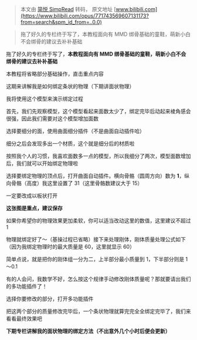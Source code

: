> 本文由 [简悦 SimpRead](http://ksria.com/simpread/) 转码， 原文地址 [www.bilibili.com](https://www.bilibili.com/opus/771743569607131173?from=search&spm_id_from=..0.0)

> 拖了好久的专栏终于写了，本教程面向有 MMD 绑骨基础的童鞋，萌新小白不会绑骨的建议去补补基础

拖了好久的专栏终于写了，**本教程面向有 MMD 绑骨基础的童鞋，萌新小白不会绑骨的建议去补补基础**

本教程将省略部分基础操作，直击重点内容

这期来讲解我是如何绑定条状的物理（下期讲面状物理）

我将使用这个模型来演示绑定过程

首先，我们先观察模型，这个模型看起来面数太少了，绑定完毕后动起来棱角感会很强，因此我们需要对这个模型增加面数

选择要细分的面，使用曲面细分插件（不是曲面自动插件哈）

细分之后会发现多出一个材质，这个就是细分后的材质啦

按照我个人的习惯，我喜欢面数多一点的模型，所以我细分了两次，模型面数增加后，我们就可以开始绑定物理啦

选择要绑定物理的顶点后，打开曲面自动插件。横向骨骼（圆周方向）数为 **1**，纵向骨骼（高度）我这里设置了 31（这里骨骼数建议大于 15）

一定要改成以板状打开

**这张图是重点，建议保存**

如果你希望你的物理效果更加柔软，你可以适当改动这里的数值，这里建议不超过 1

物理就绑定好了～（基操过程已省略）接下来处理刚体，刚体质量处理公式如下（因为我绑定物理时的最大质量是 60，这里就显示 60）

简单点说，就是把你的刚体组一分为二，上半部分最小质量到 1，下半部分则是 1～0.1

有的人会问，我数学不好，怎么按这个规律手动修改刚体质量呢？那就要请出我们的多功能插件了！

选择你要修改的部分，打开多功能插件

把这两个部分的质量修改完毕后，一个条状物理就算完完全全绑定完毕了，我们来看看最终效果吧

**下期专栏讲解我的面状物理的绑定方法（****不出意外几个小时后便会更新****）**